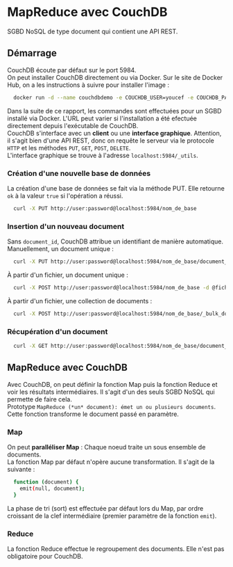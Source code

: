 # MapReduce avec CouchDB
SGBD NoSQL de type document qui contient une API REST.

## Démarrage
CouchDB écoute par défaut sur le port 5984.  
On peut installer CouchDB directement ou via Docker. Sur le site de Docker Hub, on a les instructions à suivre pour installer l'image :
```bash
  docker run -d --name couchdbdemo -e COUCHDB_USER=youcef -e COUCHDB_PASSWORD=samir -p 5984:5984 couchdb
```
Dans la suite de ce rapport, les commandes sont effectuées pour un SGBD installé via Docker. L'URL peut varier si l'installation a été efectuée directement depuis l'exécutable de CouchDB.  
CouchDB s'interface avec un **client** ou une **interface graphique**. Attention, il s'agit bien d'une API REST, donc on requête le serveur via le protocole `HTTP` et les méthodes `PUT`, `GET`, `POST`, `DELETE`.  
L'interface graphique se trouve à l'adresse `localhost:5984/_utils`.

### Création d'une nouvelle base de données
La création d'une base de données se fait via la méthode PUT. Elle retourne `ok` à la valeur `true` si l'opération a réussi.
```bash
  curl -X PUT http://user:password@localhost:5984/nom_de_base
```
### Insertion d'un nouveau document
Sans `document_id`, CouchDB attribue un identifiant de manière automatique.
Manuellement, un document unique :
```bash
  curl -X PUT http://user:password@localhost:5984/nom_de_base/document_id -d '{ "clef": "valeur" }'
```
À partir d'un fichier, un document unique :
```bash
  curl -X POST http://user:password@localhost:5984/nom_de_base -d @fichier.json -H "Content-Type: application/json"
```
À partir d'un fichier, une collection de documents :
```bash
  curl -X POST http://user:password@localhost:5984/nom_de_base/_bulk_docs -d @fichier.json -H "Content-Type: application/json"
```
### Récupération d'un document
```bash
  curl -X GET http://user:password@localhost:5984/nom_de_base/document_id
```

## MapReduce avec CouchDB
Avec CouchDB, on peut définir la fonction Map puis la fonction Reduce et voir les résultats intermédiaires. Il s'agit d'un des seuls SGBD NoSQL qui permette de faire cela.  
Prototype `MapReduce (*un* document): émet un ou plusieurs documents`. Cette fonction transforme le document passé en paramètre.  
### Map
On peut **paralléliser Map** : Chaque noeud traite un sous ensemble de documents.  
La fonction Map par défaut n'opère aucune transformation. Il s'agit de la suivante :
```bash
  function (document) {
    emit(null, document);
  }
```
La phase de tri (sort) est effectuée par défaut lors du Map, par ordre croissant de la clef intermédiaire (premier paramètre de la fonction `emit`).  

### Reduce
La fonction Reduce effectue le regroupement des documents. Elle n'est pas obligatoire pour CouchDB.  
